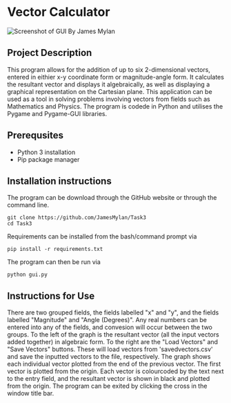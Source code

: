 # Vector Calculator
![Screenshot of GUI](https://www.dropbox.com/scl/fi/x6y89cef1n559ekz7nv78/image1.png?rlkey=3zegmfk17ym12u1wz0e0ch1i6&e=1&st=5fo28y4x&dl=1)
By James Mylan
## Project Description
This program allows for the addition of up to six 2-dimensional vectors, entered in eithier x-y coordinate form or magnitude-angle form. It calculates the resultant vector and displays it algebraically, as well as displaying a graphical representation on the Cartesian plane. This application can be used as a tool in solving problems involving vectors from fields such as Mathematics and Physics. The program is codede in Python and utilises the Pygame and Pygame-GUI libraries.
## Prerequsites
* Python 3 installation
* Pip package manager
## Installation instructions
The program can be download through the GitHub website or through the command line.
```
git clone https://github.com/JamesMylan/Task3
cd Task3
```

Requirements can be installed from the bash/command prompt via
```
pip install -r requirements.txt
```
The program can then be run via
```
python gui.py
```
## Instructions for Use
There are two grouped fields, the fields labelled "x" and "y", and the fields labelled "Magnitude" and "Angle (Degrees)". Any real numbers can be entered into any of the fields, and convesion will occur between the two groups. To the left of the graph is the resultant vector (all the input vectors added together) in algebraic form. To the right are the "Load Vectors" and "Save Vectors" buttons. These will load vectors from 'savedvectors.csv' and save the inputted vectors to the file, respectively. The graph shows each individual vector plotted from the end of the previous vector. The first vector is plotted from the origin. Each vector is colourcoded by the text next to the entry field, and the resultant vector is shown in black and plotted from the origin. The program can be exited by clicking the cross in the window title bar.